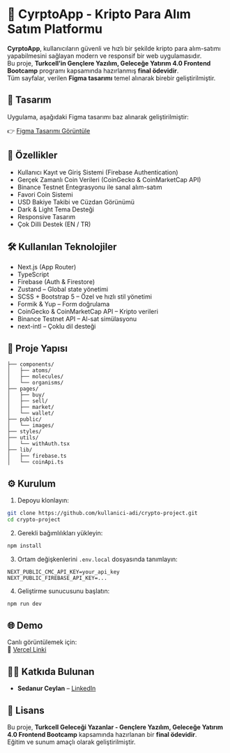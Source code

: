 # 🚀 CyrptoApp - Kripto Para Alım Satım Platformu

**CyrptoApp**, kullanıcıların güvenli ve hızlı bir şekilde kripto para alım-satımı yapabilmesini sağlayan modern ve responsif bir web uygulamasıdır.  
Bu proje, **Turkcell’in Gençlere Yazılım, Geleceğe Yatırım 4.0 Frontend Bootcamp** programı kapsamında hazırlanmış **final ödevidir**.  
Tüm sayfalar, verilen **Figma tasarımı** temel alınarak birebir geliştirilmiştir.

## 📐 Tasarım

Uygulama, aşağıdaki Figma tasarımı baz alınarak geliştirilmiştir:

👉 [Figma Tasarımı Görüntüle](https://www.figma.com/file/ORNEK-LINK/crypto-exchange-design?type=design&node-id=0%3A1)

## 🚀 Özellikler

- Kullanıcı Kayıt ve Giriş Sistemi (Firebase Authentication)
- Gerçek Zamanlı Coin Verileri (CoinGecko & CoinMarketCap API)
- Binance Testnet Entegrasyonu ile sanal alım-satım
- Favori Coin Sistemi
- USD Bakiye Takibi ve Cüzdan Görünümü
- Dark & Light Tema Desteği
- Responsive Tasarım
- Çok Dilli Destek (EN / TR)

## 🛠️ Kullanılan Teknolojiler

- Next.js (App Router)
- TypeScript
- Firebase (Auth & Firestore)
- Zustand – Global state yönetimi
- SCSS + Bootstrap 5 – Özel ve hızlı stil yönetimi
- Formik & Yup – Form doğrulama
- CoinGecko & CoinMarketCap API – Kripto verileri
- Binance Testnet API – Al-sat simülasyonu
- next-intl – Çoklu dil desteği

## 📁 Proje Yapısı

```
├── components/
│   ├── atoms/
│   ├── molecules/
│   └── organisms/
├── pages/
│   ├── buy/
│   ├── sell/
│   ├── market/
│   └── wallet/
├── public/
│   └── images/
├── styles/
├── utils/
│   └── withAuth.tsx
├── lib/
│   ├── firebase.ts
│   └── coinApi.ts
```

## ⚙️ Kurulum

1. Depoyu klonlayın:

```bash
git clone https://github.com/kullanici-adi/crypto-project.git
cd crypto-project
```

2. Gerekli bağımlılıkları yükleyin:

```bash
npm install
```

3. Ortam değişkenlerini `.env.local` dosyasında tanımlayın:

```env
NEXT_PUBLIC_CMC_API_KEY=your_api_key
NEXT_PUBLIC_FIREBASE_API_KEY=...
```

4. Geliştirme sunucusunu başlatın:

```bash
npm run dev
```

## 🌐 Demo

Canlı görüntülemek için:  
🔗 [Vercel Linki](https://cyrptoapp.vercel.app)

## 👩‍💻 Katkıda Bulunan

- **Sedanur Ceylan** – [LinkedIn](https://www.linkedin.com/in/sedanur-ceylan)

## 📄 Lisans

Bu proje, **Turkcell Geleceği Yazanlar - Gençlere Yazılım, Geleceğe Yatırım 4.0 Frontend Bootcamp** kapsamında hazırlanan bir **final ödevidir**.  
Eğitim ve sunum amaçlı olarak geliştirilmiştir.
